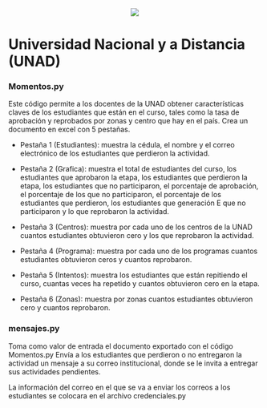 <div style="text-align:center"><img src ="https://github.com/lokocristian/Momentos_UNAD/blob/main/icono.webp" /></div>

# Universidad Nacional y a Distancia (UNAD)

### Momentos.py

Este código permite a los docentes de la UNAD obtener características claves de los estudiantes que están en el curso, tales como la tasa de aprobación y reprobados por zonas y centro que hay en el país.
Crea un documento en excel con 5 pestañas.

- Pestaña 1 (Estudiantes): muestra la cédula, el nombre y el correo electrónico de los estudiantes que perdieron la actividad.

- Pestaña 2 (Grafica): muestra el total de estudiantes del curso, los estudiantes que aprobaron la etapa, los estudiantes que perdieron la etapa, los estudiantes que no participaron, el porcentaje de aprobación, el porcentaje de los que no participaron, el porcentaje de los estudiantes que perdieron, los estudiantes que generación E que no participaron y lo que reprobaron la actividad.

- Pestaña 3 (Centros): muestra por cada uno de los centros de la UNAD cuantos estudiantes obtuvieron cero y los que reprobaron la actividad.

- Pestaña 4 (Programa): muestra por cada uno de los programas cuantos estudiantes obtuvieron ceros y cuantos reprobaron.

- Pestaña 5 (Intentos): muestra los estudiantes que están repitiendo el curso, cuantas veces ha repetido y cuantos obtuvieron cero en la etapa.

- Pestaña 6 (Zonas): muestra por zonas cuantos estudiantes obtuvieron cero y cuantos reprobaron.

### mensajes.py

Toma como valor de entrada el documento exportado con el código Momentos.py 
Envía a los estudiantes que perdieron o no entregaron la actividad un mensaje a su correo institucional, donde se le invita a entregar sus actividades pendientes.

La información del correo en el que se va a enviar los correos a los estudiantes se colocara en el archivo credenciales.py
